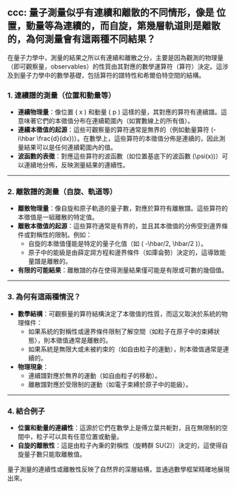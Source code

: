 ## ccc: 量子測量似乎有連續和離散的不同情形，像是 位置，動量等為連續的，而自旋，第幾層軌道則是離散的，為何測量會有這兩種不同結果？

在量子力學中，測量的結果之所以有連續和離散之分，主要是因為觀測的物理量（即可觀察量，observables）的性質由其對應的數學運算符（算符）決定。這涉及到量子力學中的數學基礎，包括算符的譜特性和希爾伯特空間的結構。

### 1. **連續譜的測量（位置和動量等）**
   - **連續物理量**：像位置 \( x \) 和動量 \( p \) 這樣的量，其對應的算符有連續譜。這意味著它們的本徵值分布在連續範圍內（如實數線上的所有值）。
   - **連續本徵值的起源**：這些可觀察量的算符通常是無界的（例如動量算符 \(-i\hbar \frac{d}{dx}\)）。在數學上，這些算符的本徵值分佈是連續的，因此測量結果可以是任何連續範圍內的值。
   - **波函數的表徵**：對應這些算符的波函數（如位置基底下的波函數 \(\psi(x)\)）可以連續地分佈，反映測量結果的連續性。

---

### 2. **離散譜的測量（自旋、軌道等）**
   - **離散物理量**：像自旋和原子軌道的量子數，對應於算符有離散譜。這些算符的本徵值是一組離散的特定值。
   - **離散本徵值的起源**：這些算符通常是有界的，並且其本徵值的分佈受到邊界條件或對稱性的限制。例如：
     - 自旋的本徵值僅能是特定的量子化值（如 \( -\hbar/2, \hbar/2 \)）。
     - 原子中的能級是由薛定諤方程和邊界條件（如庫侖勢）決定的，這導致能量譜是離散的。
   - **有限的可能結果**：離散譜的存在使得測量結果僅可能是有限或可數的幾個值。

---

### 3. **為何有這兩種情況？**
   - **數學結構**：可觀察量的算符結構決定了本徵值的性質，而這又取決於系統的物理條件：
     - 如果系統的對稱性或邊界條件限制了解空間（如粒子在原子中的束縛狀態），則本徵值通常是離散的。
     - 如果系統是無限大或未被約束的（如自由粒子的運動），則本徵值通常是連續的。
   - **物理現象**：
     - 連續譜對應於無界的運動（如自由粒子的移動）。
     - 離散譜對應於受限制的運動（如電子束縛於原子中的能級）。

---

### 4. **結合例子**
   - **位置和動量的連續性**：這源於它們在數學上是傅立葉共軛對，且在無限制的空間中，粒子可以具有任意位置或動量。
   - **自旋的離散性**：這是由粒子內秉的對稱性（旋轉群 SU(2)）決定的，這使得自旋量子數只能取離散值。

量子測量的連續性或離散性反映了自然界的深層結構，並通過數學框架精確地展現出來。